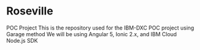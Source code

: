 # Roseville
POC Project 
This is the repository used for the IBM-DXC POC project using Garage method
We will be using Angular 5, Ionic 2.x, and IBM Cloud Node.js SDK
